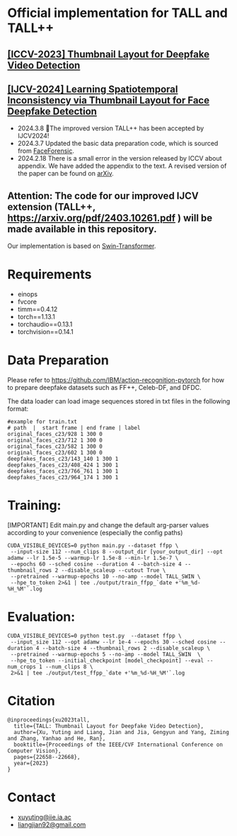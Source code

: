 # Official implementation for TALL and TALL++

## [**[ICCV-2023] Thumbnail Layout for Deepfake Video Detection**](https://openaccess.thecvf.com/content/ICCV2023/papers/Xu_TALL_Thumbnail_Layout_for_Deepfake_Video_Detection_ICCV_2023_paper.pdf)

## [**[IJCV-2024] Learning Spatiotemporal Inconsistency via Thumbnail Layout for Face Deepfake Detection**](https://arxiv.org/pdf/2403.10261.pdf)


* 2024.3.8  :tada:The improved version TALL++ has been accepted by IJCV2024!
* 2024.3.7  Updated the basic data preparation code, which is sourced from [FaceForensic](https://github.com/ondyari/FaceForensics/blob/master/classification/detect_from_video.py).
* 2024.2.18 There is a small error in the version released by ICCV about appendix. We have added the appendix to the text. A revised version of the paper can be found on [arXiv](https://arxiv.org/pdf/2307.07494.pdf).

## Attention: The code for our improved IJCV extension (TALL++, https://arxiv.org/pdf/2403.10261.pdf ) will be made available in this repository.

Our implementation is based on [Swin-Transformer](https://github.com/microsoft/Swin-Transformer).

# Requirements
 - einops
 - fvcore
 - timm==0.4.12
 - torch==1.13.1
 - torchaudio==0.13.1
 - torchvision==0.14.1

# Data Preparation
Please refer to https://github.com/IBM/action-recognition-pytorch for how to prepare deepfake datasets such as FF++, Celeb-DF, and DFDC.

The data loader can load image sequences stored in txt files in the following format:
```
#example for train.txt
# path  |  start frame | end frame | label
original_faces_c23/928 1 300 0
original_faces_c23/712 1 300 0
original_faces_c23/582 1 300 0
original_faces_c23/602 1 300 0
deepfakes_faces_c23/143_140 1 300 1
deepfakes_faces_c23/408_424 1 300 1
deepfakes_faces_c23/766_761 1 300 1
deepfakes_faces_c23/964_174 1 300 1
```

# Training:

[IMPORTANT] Edit main.py and change the default arg-parser values according to your convenience (especially the config paths)

```
CUDA_VISIBLE_DEVICES=0 python main.py --dataset ffpp \
 --input-size 112 --num_clips 8 --output_dir [your_output_dir] --opt adamw --lr 1.5e-5 --warmup-lr 1.5e-8 --min-lr 1.5e-7 \
 --epochs 60 --sched cosine --duration 4 --batch-size 4 --thumbnail_rows 2 --disable_scaleup --cutout True \
 --pretrained --warmup-epochs 10 --no-amp --model TALL_SWIN \
 --hpe_to_token 2>&1 | tee ./output/train_ffpp_`date +'%m_%d-%H_%M'`.log
```

# Evaluation:

```
CUDA_VISIBLE_DEVICES=0 python test.py  --dataset ffpp \
 --input_size 112 --opt adamw --lr 1e-4 --epochs 30 --sched cosine --duration 4 --batch-size 4 --thumbnail_rows 2 --disable_scaleup \
 --pretrained --warmup-epochs 5 --no-amp --model TALL_SWIN  \
 --hpe_to_token --initial_checkpoint [model_checkpoint] --eval --num_crops 1 --num_clips 8 \
 2>&1 | tee ./output/test_ffpp_`date +'%m_%d-%H_%M'`.log
```
# Citation

```
@inproceedings{xu2023tall,
  title={TALL: Thumbnail Layout for Deepfake Video Detection},
  author={Xu, Yuting and Liang, Jian and Jia, Gengyun and Yang, Ziming and Zhang, Yanhao and He, Ran},
  booktitle={Proceedings of the IEEE/CVF International Conference on Computer Vision},
  pages={22658--22668},
  year={2023}
}
```
# Contact

- [xuyuting@iie.ia.ac](mailto:xuyuting@iie.ia.ac)
- [liangjian92@gmail.com](mailto:liangjian92@gmail.com)
